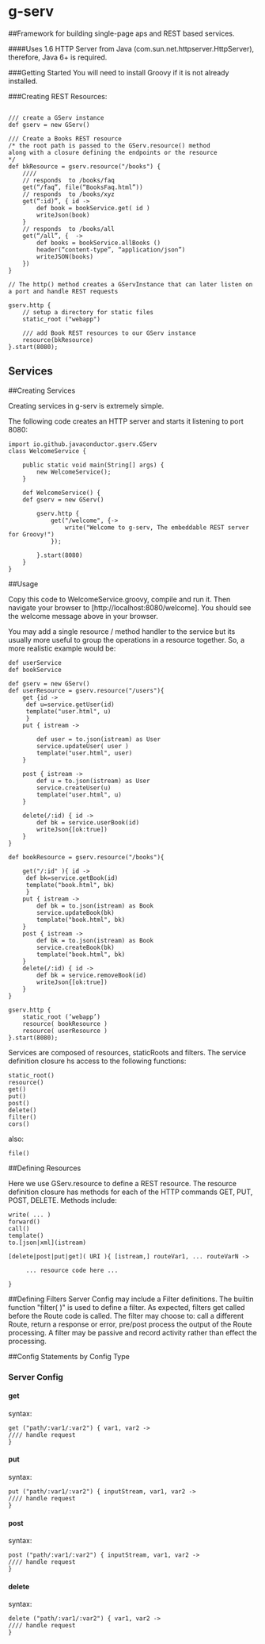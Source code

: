 #    g-serv

##Framework for building single-page aps and REST based services.

####Uses 1.6 HTTP Server from Java (com.sun.net.httpserver.HttpServer), therefore, Java 6+ is required.


###Getting Started
You will need to install Groovy if it is not already installed.


###Creating REST Resources:

```

/// create a GServ instance
def gserv = new GServ()

/// Create a Books REST resource
/* the root path is passed to the GServ.resource() method
along with a closure defining the endpoints or the resource
*/
def bkResource = gserv.resource("/books") {
    ////
    // responds  to /books/faq
    get(“/faq”, file(“BooksFaq.html”))
    // responds  to /books/xyz
    get(“:id)”, { id ->
        def book = bookService.get( id )
        writeJson(book)
    }
    // responds  to /books/all
    get(“/all”, {  ->
        def books = bookService.allBooks ()
        header(“content-type”, “application/json”)
        writeJSON(books)
    })
}

// The http() method creates a GServInstance that can later listen on a port and handle REST requests

gserv.http {
    // setup a directory for static files
    static_root ("webapp")

    /// add Book REST resources to our GServ instance
    resource(bkResource)
}.start(8080);
```

## Services 

##Creating Services

Creating services in g-serv is extremely simple.

The following code creates an HTTP server and starts it listening to port 8080:

```
import io.github.javaconductor.gserv.GServ
class WelcomeService {

    public static void main(String[] args) {
        new WelcomeService();
    }

    def WelcomeService() {
    def gserv = new GServ()

        gserv.http {
            get("/welcome", {->
                write("Welcome to g-serv, The embeddable REST server for Groovy!")
            });

        }.start(8080)
    }
}
```
##Usage

Copy this code to WelcomeService.groovy, compile and run it. Then navigate your browser
to [http://localhost:8080/welcome]. You should see the welcome message above in your browser.

You may add a single resource / method handler to the service but its usually more useful to group the operations in a resource together.  So, a more realistic example would be:

```
def userService
def bookService

def gserv = new GServ()
def userResource = gserv.resource("/users"){
    get {id ->
     def u=service.getUser(id)
     template("user.html", u)
     }
    put { istream ->

        def user = to.json(istream) as User
        service.updateUser( user )
        template("user.html", user)
    }

    post { istream ->
        def u = to.json(istream) as User
        service.createUser(u)
        template("user.html", u)
    }

    delete(/:id) { id ->
        def bk = service.userBook(id)
        writeJson{[ok:true])
    }
}

def bookResource = gserv.resource("/books"){

    get("/:id" ){ id ->
     def bk=service.getBook(id)
     template("book.html", bk)
     }
    put { istream ->
        def bk = to.json(istream) as Book
        service.updateBook(bk)
        template("book.html", bk)
    }
    post { istream ->
        def bk = to.json(istream) as Book
        service.createBook(bk)
        template("book.html", bk)
    }
    delete(/:id) { id ->
        def bk = service.removeBook(id)
        writeJson{[ok:true])
    }
}

gserv.http {
    static_root (‘webapp’)
    resource( bookResource )
    resource( userResource )
}.start(8080);

```

Services are composed of resources, staticRoots and filters. 
The service definition closure hs access to the following functions:
```
static_root()
resource()
get()
put()
post()
delete()
filter()
cors()

```
also:
```
file()
```

##Defining Resources

Here we use GServ.resource to define a REST resource.   The resource definition closure has methods for each of the HTTP commands GET, PUT, POST, DELETE. Methods include:
```
write( ... )
forward()
call()
template()
to.[json|xml](istream)
```


    [delete|post|put|get]( URI ){ [istream,] routeVar1, ... routeVarN ->
        
         ... resource code here ...
    
    }


##Defining Filters
Server Config  may include a Filter definitions.
The builtin function "filter( )" is used to define a filter.
As expected, filters get called before the Route code is called.
The filter may choose to: call a different Route, return a response or error, pre/post process the output of the Route processing.
A filter may be passive and record activity rather than effect the processing.


##Config Statements  by Config Type
### Server Config
#### get
syntax:
```
get ("path/:var1/:var2") { var1, var2 ->
//// handle request
}
```
#### put
syntax:
```
put ("path/:var1/:var2") { inputStream, var1, var2 ->
//// handle request
}
```

#### post

syntax:
```
post ("path/:var1/:var2") { inputStream, var1, var2 ->
//// handle request
}
```
#### delete
syntax:
```
delete ("path/:var1/:var2") { var1, var2 ->
//// handle request
}
```

